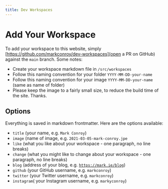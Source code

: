 ```yaml
---
title: Dev Workspaces
---
```


# Add Your Workspace

To add your workspace to this website, simply [https://github.com/markconroy/dev-workspaces](open a PR on GitHub) against the <code>main</code> branch. Some notes:

- Create your workspace markdown file in <code>/src/workspaces</code>
- Follow this naming convention for your folder <code>YYYY-MM-DD-your-name</code>
- Follow this naming convention for your image <code>YYYY-MM-DD-your-name</code> (same as name of folder)
- Please keep the image to a fairly small size, to reduce the build time of the site. Thanks.

## Options

Everything is saved in markdown frontmatter. Here are the options
available:

- <code>title</code> (your name, e.g. <code>Mark Conroy</code>)
- <code>image</code> (name of image, e.g. <code>2021-03-05-mark-conroy.jpe</code>
- <code>like</code> (what you like about your workspace - one paragraph, no line breaks)
- <code>change</code> (what you might like to change about your workspace - one paragraph, no line breaks)
- <code>blog</code> (address of your blog, e.g. <code>https://mark.ie/blog</code>)
- <code>github</code> (your GitHub username, e.g. <code>markconroy</code>)
- <code>twitter</code> (your Twitter username, e.g. <code>markconroy</code>)
- <code>instagram</code>( your Instagram username, e.g. <code>markyconroy</code>)
